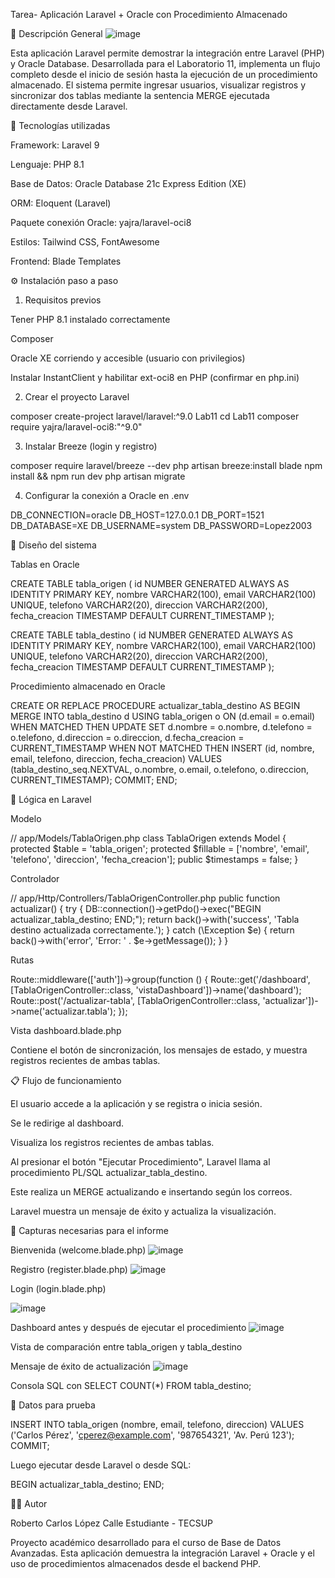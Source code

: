 Tarea- Aplicación Laravel + Oracle con Procedimiento Almacenado

🚀 Descripción General
![image](https://github.com/user-attachments/assets/b0160553-92ce-4939-8c58-f63e59058337)

Esta aplicación Laravel permite demostrar la integración entre Laravel (PHP) y Oracle Database. Desarrollada para el Laboratorio 11, implementa un flujo completo desde el inicio de sesión hasta la ejecución de un procedimiento almacenado. El sistema permite ingresar usuarios, visualizar registros y sincronizar dos tablas mediante la sentencia MERGE ejecutada directamente desde Laravel.

📂 Tecnologías utilizadas

Framework: Laravel 9

Lenguaje: PHP 8.1

Base de Datos: Oracle Database 21c Express Edition (XE)

ORM: Eloquent (Laravel)

Paquete conexión Oracle: yajra/laravel-oci8

Estilos: Tailwind CSS, FontAwesome

Frontend: Blade Templates

⚙️ Instalación paso a paso

1. Requisitos previos

Tener PHP 8.1 instalado correctamente

Composer

Oracle XE corriendo y accesible (usuario con privilegios)

Instalar InstantClient y habilitar ext-oci8 en PHP (confirmar en php.ini)

2. Crear el proyecto Laravel

composer create-project laravel/laravel:^9.0 Lab11
cd Lab11
composer require yajra/laravel-oci8:"^9.0"

3. Instalar Breeze (login y registro)

composer require laravel/breeze --dev
php artisan breeze:install blade
npm install && npm run dev
php artisan migrate

4. Configurar la conexión a Oracle en .env

DB_CONNECTION=oracle
DB_HOST=127.0.0.1
DB_PORT=1521
DB_DATABASE=XE
DB_USERNAME=system
DB_PASSWORD=Lopez2003

🔧 Diseño del sistema

Tablas en Oracle

CREATE TABLE tabla_origen (
id NUMBER GENERATED ALWAYS AS IDENTITY PRIMARY KEY,
nombre VARCHAR2(100),
email VARCHAR2(100) UNIQUE,
telefono VARCHAR2(20),
direccion VARCHAR2(200),
fecha_creacion TIMESTAMP DEFAULT CURRENT_TIMESTAMP
);

CREATE TABLE tabla_destino (
id NUMBER GENERATED ALWAYS AS IDENTITY PRIMARY KEY,
nombre VARCHAR2(100),
email VARCHAR2(100) UNIQUE,
telefono VARCHAR2(20),
direccion VARCHAR2(200),
fecha_creacion TIMESTAMP DEFAULT CURRENT_TIMESTAMP
);

Procedimiento almacenado en Oracle

CREATE OR REPLACE PROCEDURE actualizar_tabla_destino AS
BEGIN
MERGE INTO tabla_destino d
USING tabla_origen o ON (d.email = o.email)
WHEN MATCHED THEN
UPDATE SET
d.nombre = o.nombre,
d.telefono = o.telefono,
d.direccion = o.direccion,
d.fecha_creacion = CURRENT_TIMESTAMP
WHEN NOT MATCHED THEN
INSERT (id, nombre, email, telefono, direccion, fecha_creacion)
VALUES (tabla_destino_seq.NEXTVAL, o.nombre, o.email, o.telefono, o.direccion, CURRENT_TIMESTAMP);
COMMIT;
END;

🧠 Lógica en Laravel

Modelo

// app/Models/TablaOrigen.php
class TablaOrigen extends Model {
protected $table = 'tabla_origen';
protected $fillable = ['nombre', 'email', 'telefono', 'direccion', 'fecha_creacion'];
public $timestamps = false;
}

Controlador

// app/Http/Controllers/TablaOrigenController.php
public function actualizar() {
try {
DB::connection()->getPdo()->exec("BEGIN actualizar_tabla_destino; END;");
return back()->with('success', 'Tabla destino actualizada correctamente.');
} catch (\Exception $e) {
return back()->with('error', 'Error: ' . $e->getMessage());
}
}

Rutas

Route::middleware(['auth'])->group(function () {
Route::get('/dashboard', [TablaOrigenController::class, 'vistaDashboard'])->name('dashboard');
Route::post('/actualizar-tabla', [TablaOrigenController::class, 'actualizar'])->name('actualizar.tabla');
});

Vista dashboard.blade.php

Contiene el botón de sincronización, los mensajes de estado, y muestra registros recientes de ambas tablas.

📋 Flujo de funcionamiento

El usuario accede a la aplicación y se registra o inicia sesión.

Se le redirige al dashboard.

Visualiza los registros recientes de ambas tablas.

Al presionar el botón "Ejecutar Procedimiento", Laravel llama al procedimiento PL/SQL actualizar_tabla_destino.

Este realiza un MERGE actualizando e insertando según los correos.

Laravel muestra un mensaje de éxito y actualiza la visualización.

📸 Capturas necesarias para el informe

Bienvenida (welcome.blade.php)
![image](https://github.com/user-attachments/assets/f4083b08-11e5-4e71-a94a-8836644365d8)


Registro (register.blade.php)
![image](https://github.com/user-attachments/assets/98f953ad-235b-4375-99c1-9296f97e4f27)


Login (login.blade.php)

![image](https://github.com/user-attachments/assets/5cb45ff9-a2a3-4a10-a715-1158478c37a8)

Dashboard antes y después de ejecutar el procedimiento
![image](https://github.com/user-attachments/assets/3199a8a0-3172-44c6-a8cd-77b612ed6071)

Vista de comparación entre tabla_origen y tabla_destino

Mensaje de éxito de actualización
![image](https://github.com/user-attachments/assets/6f63e535-556d-4ab0-ae7a-292be4ff895d)

Consola SQL con SELECT COUNT(\*) FROM tabla_destino;

🧪 Datos para prueba

INSERT INTO tabla_origen (nombre, email, telefono, direccion)
VALUES ('Carlos Pérez', 'cperez@example.com', '987654321', 'Av. Perú 123');
COMMIT;

Luego ejecutar desde Laravel o desde SQL:

BEGIN actualizar_tabla_destino; END;

🧑‍💻 Autor

Roberto Carlos López Calle
Estudiante - TECSUP

Proyecto académico desarrollado para el curso de Base de Datos Avanzadas. Esta aplicación demuestra la integración Laravel + Oracle y el uso de procedimientos almacenados desde el backend PHP.
